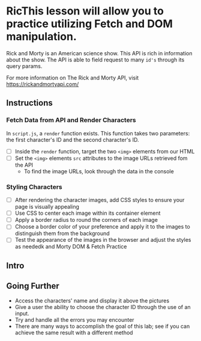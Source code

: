 # RicThis lesson will allow you to practice utilizing Fetch and DOM manipulation.

Rick and Morty is an American science show. This API is rich in information about the show. The API is able to field request to many `id's` through its query params.

For more information on The Rick and Morty API, visit https://rickandmortyapi.com/

## Instructions

### Fetch Data from API and Render Characters

In `script.js`, a `render` function exists. This function takes two parameters: the first character's ID and the second character's ID.

- [ ] Inside the `render` function, target the two `<img>` elements from our HTML
- [ ] Set the `<img>` elements `src` attributes to the image URLs retrieved fom the API
  - To find the image URLs, look through the data in the console

### Styling Characters

- [ ] After rendering the character images, add CSS styles to ensure your page is visually appealing
- [ ] Use CSS to center each image within its container element
- [ ] Apply a border radius to round the corners of each image
- [ ] Choose a border color of your preference and apply it to the images to distinguish them from the background
- [ ] Test the appearance of the images in the browser and adjust the styles as neededk and Morty DOM & Fetch Practice

## Intro

## Going Further

- Access the characters' name and display it above the pictures
- Give a user the ability to choose the character ID through the use of an input.
- Try and handle all the errors you may encounter
- There are many ways to accomplish the goal of this lab; see if you can achieve the same result with a different method
